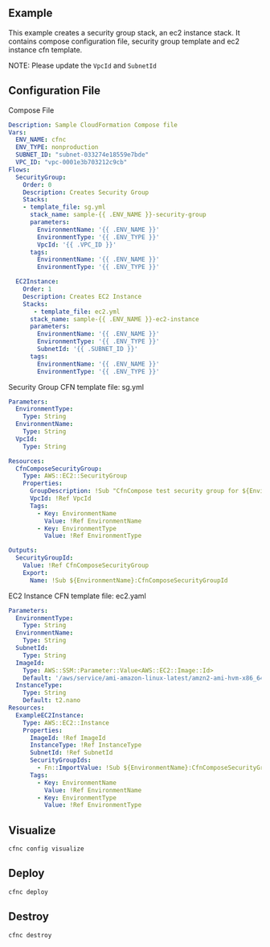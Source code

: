 ## Example
This example creates a security group stack, an ec2 instance stack. It contains compose configuration file, security group template and ec2 instance cfn template.

NOTE: Please update the `VpcId` and `SubnetId`

## Configuration File
Compose File
```yaml
Description: Sample CloudFormation Compose file
Vars:
  ENV_NAME: cfnc
  ENV_TYPE: nonproduction
  SUBNET_ID: "subnet-033274e18559e7bde"
  VPC_ID: "vpc-0001e3b703212c9cb"
Flows:
  SecurityGroup:
    Order: 0
    Description: Creates Security Group
    Stacks:
    - template_file: sg.yml
      stack_name: sample-{{ .ENV_NAME }}-security-group
      parameters:
        EnvironmentName: '{{ .ENV_NAME }}'
        EnvironmentType: '{{ .ENV_TYPE }}'
        VpcId: '{{ .VPC_ID }}'
      tags:
        EnvironmentName: '{{ .ENV_NAME }}'
        EnvironmentType: '{{ .ENV_TYPE }}'

  EC2Instance:
    Order: 1
    Description: Creates EC2 Instance
    Stacks:
       - template_file: ec2.yml
      stack_name: sample-{{ .ENV_NAME }}-ec2-instance
      parameters:
        EnvironmentName: '{{ .ENV_NAME }}'
        EnvironmentType: '{{ .ENV_TYPE }}'
        SubnetId: '{{ .SUBNET_ID }}'
      tags:
        EnvironmentName: '{{ .ENV_NAME }}'
        EnvironmentType: '{{ .ENV_TYPE }}'
```
Security Group CFN template file: sg.yml
```yaml
Parameters:
  EnvironmentType:
    Type: String
  EnvironmentName:
    Type: String
  VpcId:
    Type: String

Resources:
  CfnComposeSecurityGroup:
    Type: AWS::EC2::SecurityGroup
    Properties:
      GroupDescription: !Sub "CfnCompose test security group for ${EnvironmentType}"
      VpcId: !Ref VpcId
      Tags:
        - Key: EnvironmentName
          Value: !Ref EnvironmentName
        - Key: EnvironmentType
          Value: !Ref EnvironmentType

Outputs:
  SecurityGroupId:
    Value: !Ref CfnComposeSecurityGroup
    Export:
      Name: !Sub ${EnvironmentName}:CfnComposeSecurityGroupId
```

EC2 Instance CFN template file: ec2.yaml
```yaml
Parameters:
  EnvironmentType:
    Type: String
  EnvironmentName:
    Type: String
  SubnetId:
    Type: String
  ImageId:
    Type: AWS::SSM::Parameter::Value<AWS::EC2::Image::Id>
    Default: '/aws/service/ami-amazon-linux-latest/amzn2-ami-hvm-x86_64-gp2'
  InstanceType:
    Type: String
    Default: t2.nano
Resources:
  ExampleEC2Instance:
    Type: AWS::EC2::Instance
    Properties:
      ImageId: !Ref ImageId
      InstanceType: !Ref InstanceType
      SubnetId: !Ref SubnetId
      SecurityGroupIds:
        - Fn::ImportValue: !Sub ${EnvironmentName}:CfnComposeSecurityGroupId
      Tags:
        - Key: EnvironmentName
          Value: !Ref EnvironmentName
        - Key: EnvironmentType
          Value: !Ref EnvironmentType
```
## Visualize
`cfnc config visualize`

## Deploy
`cfnc deploy`

## Destroy
`cfnc destroy`
